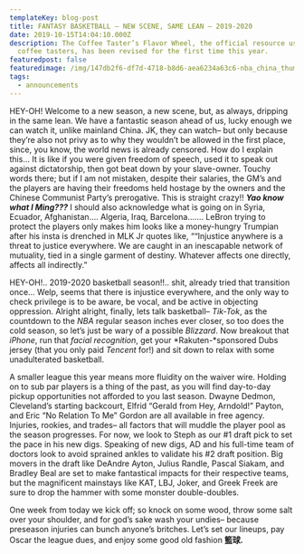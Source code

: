 ```yaml
---
templateKey: blog-post
title: FANTASY BASKETBALL – NEW SCENE, SAME LEAN – 2019-2020
date: 2019-10-15T14:04:10.000Z
description: The Coffee Taster’s Flavor Wheel, the official resource used by
  coffee tasters, has been revised for the first time this year.
featuredpost: false
featuredimage: /img/147db2f6-df7d-4718-b8d6-aea6234a63c6-nba_china_thumb.jpg
tags:
  - announcements
---
```

HEY-OH! Welcome to a new season, a new scene, but, as always, dripping in the same lean. We have a fantastic season ahead of us, lucky enough we can watch it, unlike mainland China. JK, they can watch– but only because they’re also not privy as to why they wouldn’t be allowed in the first place, since, you know, the world news is already censored. How do I explain this… It is like if you were given freedom of speech, used it to speak out against dictatorship, then got beat down by your slave-owner. Touchy words there; but if I am not mistaken, despite their salaries, the GM’s and the players are having their freedoms held hostage by the owners and the Chinese Communist Party’s prerogative. This is straight crazy!! ***Yao know what I Ming???*** I should also acknowledge what is going on in Syria, Ecuador, Afghanistan…. Algeria, Iraq, Barcelona……. LeBron trying to protect the players only makes him looks like a money-hungry Trumpian after his insta is drenched in MLK Jr quotes like, ““Injustice anywhere is a threat to justice everywhere. We are caught in an inescapable network of mutuality, tied in a single garment of destiny. Whatever affects one directly, affects all indirectly.”

HEY-OH!.. 2019-2020 basketball season!!.. shit, already tried that transition once… Welp, seems that there is injustice everywhere, and the only way to check privilege is to be aware, be vocal, and be active in objecting oppression. Alright alright, finally, lets talk basketball– *Tik-Tok*, as the countdown to the *NBA* regular season inches ever closer, so too does the cold season, so let’s just be wary of a possible *Blizzard*. Now breakout that *iPhone*, run that *facial recognition*, get your *Rakuten-*sponsored Dubs jersey (that you only paid *Tencent* for!) and sit down to relax with some unadulterated basketball.

A smaller league this year means more fluidity on the waiver wire. Holding on to sub par players is a thing of the past, as you will find day-to-day pickup opportunities not afforded to you last season. Dwayne Dedmon, Cleveland’s starting backcourt, Elfrid “Gerald from Hey, Arndold!” Payton, and Eric “No Relation To Me” Gordon are all available in free agency. Injuries, rookies, and trades– all factors that will muddle the player pool as the season progresses. For now, we look to Steph as our #1 draft pick to set the pace in his new digs. Speaking of new digs, AD and his full-time team of doctors look to avoid sprained ankles to validate his #2 draft position. Big movers in the draft like DeAndre Ayton, Julius Randle, Pascal Siakam, and Bradley Beal are set to make fantastical impacts for their respective teams, but the magnificent mainstays like KAT, LBJ, Joker, and Greek Freek are sure to drop the hammer with some monster double-doubles.

One week from today we kick off; so knock on some wood, throw some salt over your shoulder, and for god’s sake wash your undies– because preseason injuries can bunch anyone’s britches. Let’s set our lineups, pay Oscar the league dues, and enjoy some good old fashion **籃球.**